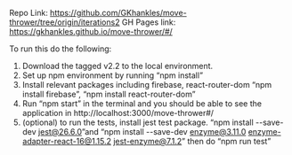 Repo Link: https://github.com/GKhankles/move-thrower/tree/origin/iterations2 
GH Pages link: https://gkhankles.github.io/move-thrower/#/

To run this do the following:
  1. Download the tagged v2.2 to the local environment.
  2. Set up npm environment by running “npm install”
  3. Install relevant packages including firebase, react-router-dom
  “npm install firebase”,  “npm install react-router-dom”
  4. Run “npm start” in the terminal and you should be able to see the application in http://localhost:3000/move-thrower#/ 
  5. (optional) to run the tests, install jest test package.
  “npm install --save-dev jest@26.6.0”and “npm install --save-dev enzyme@3.11.0 enzyme-adapter-react-16@1.15.2 jest-enzyme@7.1.2”       then do “npm run test”
